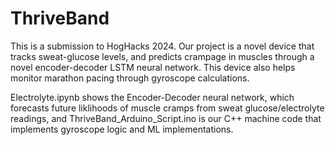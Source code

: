 # ThriveBand
This is a submission to HogHacks 2024. Our project is a novel device that tracks sweat-glucose levels, and predicts crampage in muscles through a novel encoder-decoder LSTM neural network. This device also helps monitor marathon pacing through gyroscope calculations.

Electrolyte.ipynb shows the Encoder-Decoder neural network, which forecasts future liklihoods of muscle cramps from sweat glucose/electrolyte readings, and ThriveBand_Arduino_Script.ino is our C++ machine code that implements gyroscope logic and ML implementations.
